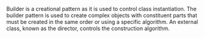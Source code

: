 Builder is a creational pattern as it is used to control class instantiation. The builder pattern is used to create complex objects with constituent parts that 
must be created in the same order or using a specific algorithm. An external class, known as the director, controls the construction algorithm.